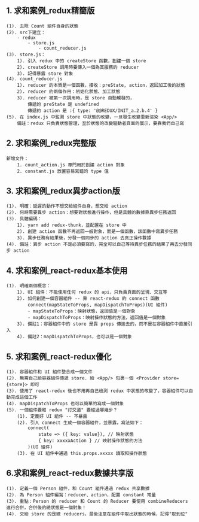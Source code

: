 ## 1. 求和案例_redux精簡版
    (1). 去除 Count 組件自身的狀態
    (2). src下建立：
        - redux
            - store.js
                - count_reducer.js
    (3). store.js：
        1). 引入 redux 中的 createStore 函數，創建一個 store
        2). createStore 調用時要傳入一個為其服務的 reducer
        3). 記得暴露 store 對象
    (4). count_reducer.js
        1). reducer 的本質是一個函數，接收：preState, action，返回加工後的狀態
        2). reducer 的兩個作用：初始化狀態、加工狀態
        3). reducer 被第一次調用時，是 store 自動觸發的，
            傳遞的 preState 是 undefined
            傳遞的 action 是 :{ type: '@@REDUX/INIT_a.2.b.4' }
    (5). 在 index.js 中監測 store 中狀態的改變，一旦發生改變重新渲染 <App/>
        備註：redux 只負責狀態管理，至於狀態的改變驅動者頁面的展示，要靠我們自己寫

## 2. 求和案例_redux完整版
    新增文件：
        1. count_action.js 專門用於創建 action 對象
        2. constant.js 放置容易寫錯的 type 值

## 3. 求和案例_redux異步action版
    (1). 明確：延遲的動作不想交給組件自身，想交給 action
    (2). 何時需要異步 action：想要對狀態進行操作，但是具體的數據靠異步任務返回
    (3). 具體編碼：
        1). yarn add redux-thunk，並配置在 store 中
        2). 創建 action 函數不再返回一般對象，而是一個函數，該函數中寫異步任務
        3). 異步任務有結果後，分發一個同步的 action 去真正操作數據
    (4). 備註：異步 action 不是必須要寫的，完全可以自己等待異步任務的結果了再去分發同步 action

## 4. 求和案例_react-redux基本使用
    (1). 明確兩個概念：
        1). UI 組件：不能使用任何 redux 的 api，只負責頁面的呈現、交互等
        2). 如何創建一個容器組件 -- 靠 react-redux 的 connect 函數
            connect(mapStateToProps, mapDispatchToProps)(UI 組件)
            - mapStateToProps：映射狀態，返回值是一個對象
            - mapDispatchToProps：映射操作狀態的方法，返回值是一個對象
        3). 備註1：容器組件中的 store 是靠 props 傳進去的，而不是在容器組件中直接引入
        4). 備註2：mapDispatchToProps，也可以是一個對象

## 5. 求和案例_react-redux優化
    (1). 容器組件和 UI 組件整合成一個文件
    (2). 無需自己給容器組件傳遞 store. 給 <App/> 包裹一個 <Provider store={store}> 即可
    (3). 使用了 react-redux 後也不用再自己檢測 redux 中狀態的改變了，容器組件可以自動完成這個工作
    (4). mapDispatchToProps 也可以簡單的寫成一個對象
    (5). 一個組件要和 redux "打交道" 要經過哪幾步？
        (1). 定義好 UI 組件 -- 不暴露
        (2). 引入 connect 生成一個容器組件，並暴露，寫法如下：
            connect(
                state => ({ key: value}), // 映射狀態
                { key: xxxxxAction } // 映射操作狀態的方法
            )(UI 組件)
        (3). 在 UI 組件中通過 this.props.xxxxx 讀取和操作狀態

## 6.求和案例_react-redux數據共享版
    (1). 定義一個 Person 組件，和 Count 組件通過 redux 共享數據
    (2). 為 Person 組件編寫：reducer、action，配置 constant 常量
    (3). 重點：Person 的 reducer 和 Count 的 Reducer 要使用 combineReducers 進行合併，合併後的總狀態是一個對象！
    (4). 交給 store 的是總 reducers，最後注意在組件中取出狀態的時候，記得"取到位"